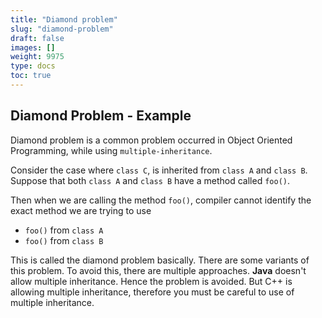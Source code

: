 ```yaml
---
title: "Diamond problem"
slug: "diamond-problem"
draft: false
images: []
weight: 9975
type: docs
toc: true
---
```


## Diamond Problem - Example
Diamond problem is a common problem occurred in Object Oriented Programming, while using `multiple-inheritance`.

Consider the case where `class C`, is inherited from `class A` and `class B`. Suppose that both `class A` and `class B` have a method called `foo()`.

Then when we are calling the method `foo()`, compiler cannot identify the exact method we are trying to use
* `foo()` from `class A`
* `foo()` from `class B`

This is called the diamond problem basically. There are some variants of this problem. To avoid this, there are multiple approaches. __Java__ doesn't allow multiple inheritance. Hence the problem is avoided. But C++ is allowing multiple inheritance, therefore you must be careful to use of multiple inheritance.

